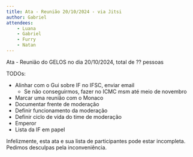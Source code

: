 ```yaml
---
title: Ata - Reunião 20/10/2024 - via Jitsi
author: Gabriel
attendees:
    - Luana
    - Gabriel
    - Furry
    - Natan
---
```


Ata - Reunião do GELOS no dia 20/10/2024, total de ?? pessoas

TODOs:
- Alinhar com o Gui sobre IF no IFSC, enviar email
     - Se não conseguirmos, fazer no ICMC msm até meio de novembro
- Marcar uma reunião com o Monaco
- Documentar frente de moderação
- Definir funcionamento da moderação
- Definir ciclo de vida do time de moderação
- Emperor
- Lista da IF em papel

Infelizmente, esta ata e sua lista de participantes pode estar incompleta. Pedimos desculpas pela inconveniência.
